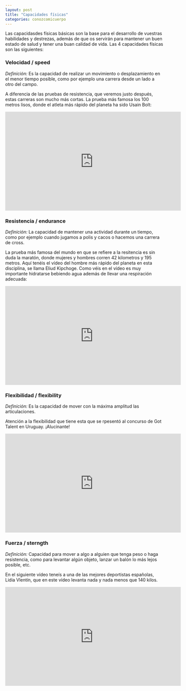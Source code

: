 ```yaml
---
layout: post
title: "Capacidades físicas"
categories: conozcomicuerpo
---
```


Las capacidasdes físicas básicas son la base para el desarrollo de vuestras habilidades y destrezas, además de que os servirán para mantener un buen estado de salud y tener una buan calidad de vida. Las 4 capacidades físicas son las siguientes:

### Velocidad / speed
*Definición:* Es la capacidad de realizar un movimiento o desplazamiento en el menor tiempo posible, como por ejemplo una carrera desde un lado a otro del campo. 

A diferencia de las pruebas de resistencia, que veremos justo después, estas carreras son mucho más cortas. La prueba más famosa los 100 metros lisos, donde el atleta más rápido del planeta ha sido Usain Bolt:

<iframe width="560" height="315" src="https://www.youtube.com/embed/5Dd3MpyUvOA" title="YouTube video player" frameborder="0" allow="accelerometer; autoplay; clipboard-write; encrypted-media; gyroscope; picture-in-picture" allowfullscreen></iframe>

### Resistencia / endurance
*Definición:* La capacidad de mantener una actividad durante un tiempo, como por ejemplo cuando jugamos a polis y cacos o hacemos una carrera de cross.

La prueba más famosa del mundo en que se refiere a la resitencia es sin duda la maratón, donde mujeres y hombres corren 42 kilometros y 195 metros. Aquí tenéis el vídeo del hombre más rápido del planeta en esta disciplina, se llama Eliud Kipchoge. Como véis en el vídeo es muy importante hidratarse bebiendo agua además de llevar una respiración adecuada:

<iframe width="560" height="315" src="https://www.youtube.com/embed/DXTSMF568zs" title="YouTube video player" frameborder="0" allow="accelerometer; autoplay; clipboard-write; encrypted-media; gyroscope; picture-in-picture" allowfullscreen></iframe>

### Flexibilidad / flexibility
*Definición:* Es la capacidad de mover con la máxima amplitud las articulaciones.

Atención a la flexibilidad que tiene esta que se rpesentó al concurso de Got Talent en Uruguay. ¡Alucinante!

<iframe width="560" height="315" src="https://www.youtube.com/embed/xc_eTXOvSG0" title="YouTube video player" frameborder="0" allow="accelerometer; autoplay; clipboard-write; encrypted-media; gyroscope; picture-in-picture" allowfullscreen></iframe>

### Fuerza / sterngth
*Definición:* Capacidad para mover a algo a alguien que tenga peso o haga resistencia, como para levantar algún objeto, lanzar un balón lo más lejos posible, etc.

En el siguiente vídeo teneís a una de las mejores deportistas españolas, Lidia Vlentín, que en este vídeo levanta nada y nada menos que 140 kilos.

<iframe width="560" height="315" src="https://www.youtube.com/embed/0oY2Wf_Ss3s" title="YouTube video player" frameborder="0" allow="accelerometer; autoplay; clipboard-write; encrypted-media; gyroscope; picture-in-picture" allowfullscreen></iframe>
